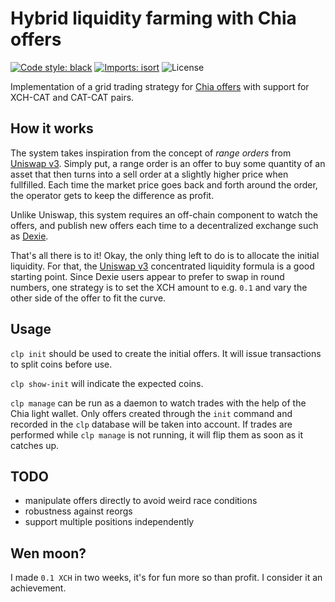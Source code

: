 # Hybrid liquidity farming with Chia offers
[![Code style: black](https://img.shields.io/badge/code%20style-black-000000.svg)](https://github.com/psf/black)
[![Imports: isort](https://img.shields.io/badge/%20imports-isort-%231674b1?style=flat&labelColor=ef8336)](https://pycqa.github.io/isort/)
![License](https://img.shields.io/github/license/lourkeur/chia-liquidity-provider)


Implementation of a grid trading strategy for [Chia offers]
with support for XCH-CAT and CAT-CAT pairs.


## How it works

The system takes inspiration from the concept of *range orders* from [Uniswap v3].
Simply put,
a range order is an offer to buy some quantity of an asset
that then turns into a sell order at a slightly higher price when fullfilled.
Each time the market price goes back and forth around the order,
the operator gets to keep the difference as profit.

Unlike Uniswap, this system requires an off-chain component to watch the offers,
and publish new offers each time to a decentralized exchange such as [Dexie].

That's all there is to it!
Okay, the only thing left to do is to allocate the initial liquidity.
For that, the [Uniswap v3] concentrated liquidity formula is a good starting point.
Since Dexie users appear to prefer to swap in round numbers,
one strategy is to set the XCH amount to e.g. `0.1`
and vary the other side of the offer to fit the curve.


## Usage

`clp init` should be used to create the initial offers.
It will issue transactions to split coins before use.

`clp show-init` will indicate the expected coins.

`clp manage` can be run as a daemon to watch trades
with the help of the Chia light wallet.
Only offers created through the `init` command and recorded in the `clp` database
will be taken into account.
If trades are performed while `clp manage` is not running,
it will flip them as soon as it catches up.


## TODO

- manipulate offers directly to avoid weird race conditions
- robustness against reorgs
- support multiple positions independently


## Wen moon?

I made `0.1 XCH` in two weeks, it's for fun more so than profit.
I consider it an achievement.

[Chia offers]: https://www.chia.net/offers/
[Uniswap v3]: https://uniswap.org/whitepaper-v3.pdf
[Dexie]: https://dexie.space/
